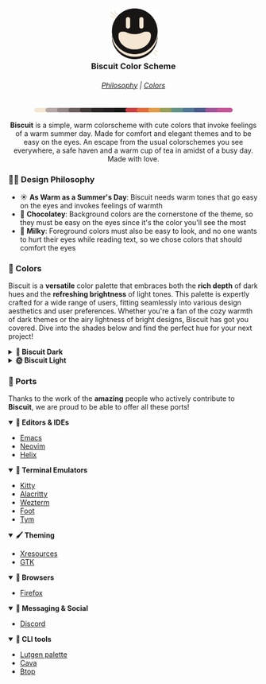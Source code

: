 <h3 align="center">
  <img src="assets/logos/base.png" width="100"/><br/>
  Biscuit Color Scheme
</h3>
<h6 align="center">
  <a href="https://github.com/Biscuit-Colorscheme/biscuit#-design-philosophy">Philosophy</a>
  |
  <a href="https://github.com/Biscuit-Colorscheme/biscuit#-colors">Colors</a>
</h6>
<p align="center">
  <img src="assets/extras/rainbow line.png" alt="Biscuit palette" width="400" />
</p>

<p align="center"><b>Biscuit</b> is a simple, warm colorscheme with cute colors that invoke feelings of a warm summer day. Made for comfort and elegant themes and to be easy on the eyes. An escape from the usual colorschemes you see everywhere, a safe haven and a warm cup of tea in amidst of a busy day. Made with love.</p>

### 👨‍🎨 Design Philosophy
- ☀️ <b> As Warm as a Summer's Day</b>: Biscuit needs warm tones that go easy on the eyes and invokes feelings of warmth
- 🍫 <b>Chocolatey</b>: Background colors are the cornerstone of the theme, so they must be easy on the eyes since it's the color you'll see the most
- 🥛 <b>Milky</b>: Foreground colors must also be easy to look, and no one wants to hurt their eyes while reading text, so we chose colors that should comfort the eyes

### 🎨 Colors
Biscuit is a **versatile** color palette that embraces both the **rich depth** of dark hues and the **refreshing brightness** of light tones. This palette is expertly crafted for a wide range of users, fitting seamlessly into various design aesthetics and user preferences. Whether you're a fan of the cozy warmth of dark themes or the airy lightness of bright designs, Biscuit has got you covered. Dive into the shades below and find the perfect hue for your next project!

<details>
  <summary><b>🌙 Biscuit Dark</b></summary>
<br>
	
| Image | Label | Hex | RGB | HSL |
|-------|-------|-----|-----|-----|
| <img src='assets/swatches/dark mode/night.png'/>         | Night            | `#181515` | `rgb(24, 21, 21)`     | `hsl(0, 7%, 9%)`        |
| <img src='assets/swatches/dark mode/raisin black.png'/>  | Raisin Black     | `#221E1E` | `rgb(34, 30, 30)`     | `hsl(0, 6%, 13%)`       |
| <img src='assets/swatches/dark mode/van dyke.png'/>      | Van Dyke         | `#423939` | `rgb(66, 57, 57)`     | `hsl(0, 7%, 24%)`       |
| <img src='assets/swatches/dark mode/wenge.png'/>         | Wenge            | `#6D5F5F` | `rgb(109, 95, 95)`    | `hsl(0, 7%, 40%)`       |
| <img src='assets/swatches/dark mode/cinereous.png'/>     | Cinereous        | `#978787` | `rgb(151, 135, 135)`  | `hsl(0, 7%, 56%)`       |
| <img src='assets/swatches/dark mode/silver.png'/>        | Silver           | `#B6A8A5` | `rgb(182, 168, 165)`  | `hsl(11, 10%, 68%)`     |
| <img src='assets/swatches/dark mode/antique white.png'/> | Antique White    | `#F4E6D2` | `rgb(244, 230, 210)`  | `hsl(35, 61%, 89%)`     |
| <img src='assets/swatches/dark mode/persian red.png'/>   | Persian Red      | `#CA3F3F` | `rgb(202, 63, 63)`    | `hsl(0, 57%, 52%)`      |
| <img src='assets/swatches/dark mode/flame.png'/>         | Flame            | `#E46A3A` | `rgb(228, 106, 58)`   | `hsl(17, 76%, 56%)`     |
| <img src='assets/swatches/dark mode/butterscotch.png'/>  | Butterscotch     | `#E39C45` | `rgb(227, 156, 69)`   | `hsl(33, 74%, 58%)`     |
| <img src='assets/swatches/dark mode/moss green.png'/>    | Moss Green       | `#989F56` | `rgb(152, 159, 86)`   | `hsl(66, 30%, 48%)`     |
| <img src='assets/swatches/dark mode/viridian.png'/>      | Viridian         | `#629386` | `rgb(98, 147, 134)`   | `hsl(164, 20%, 48%)`    |
| <img src='assets/swatches/dark mode/steel blue.png'/>    | Steel Blue       | `#517894` | `rgb(81, 120, 148)`   | `hsl(205, 29%, 45%)`    |
| <img src='assets/swatches/dark mode/yinmn blue.png'/>    | YinMn Blue       | `#4A5A8D` | `rgb(74, 90, 141)`    | `hsl(226, 31%, 42%)`    |
| <img src='assets/swatches/dark mode/purpureus.png'/>     | Purpureus        | `#9F569A` | `rgb(159, 86, 154)`   | `hsl(304, 30%, 48%)`    |
| <img src='assets/swatches/dark mode/mulberry.png'/>      | Mulberry         | `#C45497` | `rgb(196, 84, 151)`   | `hsl(324, 49%, 55%)`    |
</details>
<details>
	  <summary><b>🌞 Biscuit Light</b></summary>
	<br>
	
| Image | Label | Hex | RGB | HSL |
|-------|-------|-----|-----|-----|
| <img src='assets/swatches/light mode/antique white.png'/>   | Antique White    | `#F4E6D2` | `rgb(244, 230, 210)` | `hsl(35, 61%, 89%)`     |
| <img src='assets/swatches/light mode/pale dogwood.png'/>    | Pale Dogwood     | `#DBC6C2` | `rgb(219, 198, 194)` | `hsl(10, 26%, 81%)`     |
| <img src='assets/swatches/light mode/rose quartz.png'/>     | Rose Quartz      | `#B79F9F` | `rgb(183, 159, 159)` | `hsl(0, 14%, 67%)`      |
| <img src='assets/swatches/light mode/rose taupe.png'/>      | Rose Taupe       | `#A18787` | `rgb(161, 135, 135)` | `hsl(0, 12%, 58%)`      |
| <img src='assets/swatches/dark mode/van dyke.png'/>         | Van Dyke         | `#423939` | `rgb(66, 57, 57)`    | `hsl(0, 7%, 24%)`       |
| <img src='assets/swatches/dark mode/jet.png'/>              | Jet              | `#2B2626` | `rgb(43, 38, 38)`    | `hsl(0, 6%, 16%)`       |
| <img src='assets/swatches/dark mode/night.png'/>            | Night            | `#181515` | `rgb(24, 21, 21)`    | `hsl(0, 7%, 9%)`        |
| <img src='assets/swatches/light mode/fire engine red.png'/> | Fire Engine Red  | `#CB2424` | `rgb(203, 36, 36)`   | `hsl(0, 70%, 47%)`      |
| <img src='assets/swatches/light mode/giants orange.png'/>   | Giants Orange    | `#E95318` | `rgb(233, 83, 24)`   | `hsl(17, 83%, 50%)`     |
| <img src='assets/swatches/light mode/earth yellow.png'/>    | Earth Yellow     | `#E98F21` | `rgb(233, 143, 33)`  | `hsl(33, 82%, 52%)`     |
| <img src='assets/swatches/light mode/apple green.png'/>     | Apple Green      | `#9BA636` | `rgb(155, 166, 54)`  | `hsl(66, 51%, 43%)`     |
| <img src='assets/swatches/light mode/zomp.png'/>            | Zomp             | `#3E9F85` | `rgb(62, 159, 133)`  | `hsl(164, 44%, 43%)`    |
| <img src='assets/swatches/light mode/ucla blue.png'/>       | UCLA Blue        | `#34709B` | `rgb(52, 112, 155)`  | `hsl(205, 50%, 41%)`    |
| <img src='assets/swatches/light mode/martian blue.png'/>    | Martian Blue     | `#2F4692` | `rgb(47, 70, 146)`   | `hsl(226, 51%, 38%)`    |
| <img src='assets/swatches/light mode/plum.png'/>            | Plum             | `#A6369F` | `rgb(166, 54, 159)`  | `hsl(304, 51%, 43%)`    |
| <img src='assets/swatches/light mode/red violet.png'/>      | Red Violet       | `#CF2D8E` | `rgb(207, 45, 142)`  | `hsl(324, 64%, 49%)`    |
</details>

### 🔌 Ports
Thanks to the work of the **amazing** people who actively contribute to **Biscuit**, we are proud to be able to offer all these ports!
<details open>
	<summary><b>👾 Editors & IDEs</b></summary>
	
- [Emacs](https://github.com/Biscuit-Colorscheme/emacs)
- [Neovim](https://github.com/Biscuit-Colorscheme/nvim)
- [Helix](https://github.com/Biscuit-Colorscheme/helix)

</details>

<details open>
	<summary><b>🌱 Terminal Emulators</b></summary>
	
- [Kitty](https://github.com/Biscuit-Colorscheme/kitty)
- [Alacritty](https://github.com/Biscuit-Colorscheme/alacritty)
- [Wezterm](https://github.com/Biscuit-Colorscheme/wezterm)
- [Foot](https://github.com/Biscuit-Colorscheme/foot)
- [Tym](https://github.com/Biscuit-Colorscheme/tym)

</details>

<details open>
	<summary><b>🖌️ Theming </b></summary>
	
- [Xresources](https://github.com/Biscuit-Colorscheme/xresources)
- [GTK](https://github.com/Biscuit-Colorscheme/gtk)

</details>

<details open>
	<summary><b>🧭 Browsers </b></summary>
	
- [Firefox](https://github.com/Biscuit-Colorscheme/firefox)

</details>

<details open>
	<summary><b>💬 Messaging & Social </b></summary>
	
- [Discord](https://github.com/Biscuit-Colorscheme/discord)

</details>

<details open>
	<summary><b>🐚 CLI tools</b></summary>
	
- [Lutgen palette](https://github.com/ozwaldorf/lutgen-rs)
- [Cava](https://github.com/Biscuit-Colorscheme/cava)
- [Btop](https://github.com/Biscuit-Colorscheme/btop)
  
</details>
